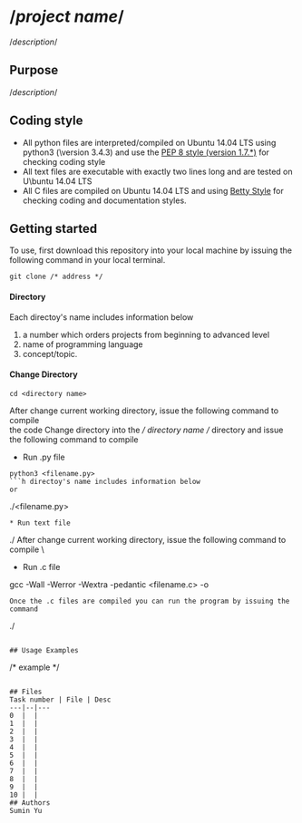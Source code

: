 # /*project name*/
/*description*/

## Purpose
/*description*/

## Coding style
- All python files are interpreted/compiled on Ubuntu 14.04 LTS using python3 (\version 3.4.3) and use the [PEP 8 style (version 1.7.*)](https://github.com/PyC\QA/pycodestyle) for checking coding style
- All text files are executable with exactly two lines long and are tested on U\buntu 14.04 LTS
- All C files are compiled on Ubuntu 14.04 LTS and using [Betty Style](https://\github.com/holbertonschool/Betty) for checking coding and documentation styles.

## Getting started
To use, first download  this repository into your local machine by issuing the following command in your local terminal. 
```
git clone /* address */
```
#### Directory
Each directoy's name includes information below
1. a number which orders projects from beginning to advanced level
2. name of programming language
3. concept/topic.
#### Change Directory
```
cd <directory name>
```
After change current working directory, issue the following command to compile \
the code
Change directory into the **/* directory name */** directory and issue the following command to compile

* Run .py file
```
python3 <filename.py>
```h directoy's name includes information below
or
```
./<filename.py>
```
* Run text file
```
./<filename>
After change current working directory, issue the following command to compile \
* Run .c file

gcc -Wall -Werror -Wextra -pedantic <filename.c> -o <output filename>
```
Once the .c files are compiled you can run the program by issuing the command
```
./<output filename>
```

## Usage Examples
```
/* example */
```

## Files
Task number | File | Desc
---|--|---
0  |  |
1  |  |
2  |  |
3  |  |
4  |  |
5  |  |
6  |  |
7  |  |
8  |  |
9  |  |
10 |  |
## Authors
Sumin Yu  
